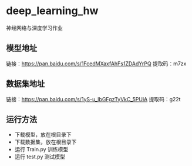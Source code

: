 # deep_learning_hw
神经网络与深度学习作业

## 模型地址
链接：https://pan.baidu.com/s/1FcedMXaxfAhFs1ZDAdYrPQ 
提取码：m7zx 

## 数据集地址
链接：https://pan.baidu.com/s/1yS-u_IbGFgzTyVkC_5PUiA 
提取码：g22t 

## 运行方法
- 下载模型，放在根目录下
- 下载数据集，放在根目录下
- 运行 Train.py 训练模型
- 运行 test.py 测试模型
